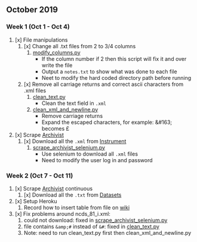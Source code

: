 ## October 2019

### Week 1 (Oct 1 - Oct 4)

1. [x] File manipulations
    1. [x] Change all .txt files from 2 to 3/4 columns
        1. [modify_columns.py](https://github.com/jli755/python_scripts/blob/master/modify_columns.py)
            - If the column number if 2 then this script will fix it and over write the file
            - Output a `notes.txt` to show what was done to each file
            - Neet to modify the hard coded directory path before running
    2. [x] Remove all carriage returns and correct ascii characters from .xml files
        1. [clean_text.py](https://github.com/jli755/python_scripts/blob/master/clean_text.py) 
            - Clean the text field in `.xml`
        2. [clean_xml_and_newline.py](https://github.com/jli755/python_scripts/blob/master/clean_xml_and_newline.py)
            - Remove carriage returns
            - Expand the escaped characters, for example: \&#163; becomes £
2. [x] Scrape [Archivist](https://archivist.closer.ac.uk)
    1. [x] Download all the `.xml` from [Instrument](https://archivist.closer.ac.uk/instruments)
        1. [scrape_archivist_selenium.py](https://github.com/jli755/python_scripts/blob/master/scrape_archivist_selenium.py)
            - Use selenium to download all `.xml` files
            - Need to modify the user log in and password

### Week 2 (Oct 7 - Oct 11)

1. [x] Scrape [Archivist](https://archivist.closer.ac.uk) continuous
   1. [x] Download all the `.txt` from [Datasets](https://archivist.closer.ac.uk/datasets)
2. [x] Setup Heroku
   1. Record how to insert table from file on [wiki](https://wiki.ucl.ac.uk/pages/viewpage.action?spaceKey=CTTEAM&title=Heroku+insert+table+from+a+csv+file)
3. [x] Fix problems around ncds_81_i.xml:
   1. could not download: fixed in [scrape_archivist_selenium.py](https://github.com/jli755/python_scripts/blob/master/scrape_archivist_selenium.py)
   2. file contains `&amp;#` instead of `&#`: fixed in [clean_text.py](https://github.com/jli755/python_scripts/blob/master/clean_text.py)
   3. Note: need to run clean_text.py first then clean_xml_and_newline.py 

